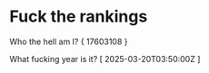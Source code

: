 # Fuck the rankings

Who the hell am I?
{ 17603108 }

What fucking year is it?
[ 2025-03-20T03:50:00Z ]
